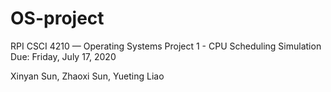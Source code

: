 # OS-project
RPI CSCI 4210 — Operating Systems
Project 1 - CPU Scheduling Simulation
Due: Friday, July 17, 2020

Xinyan Sun, Zhaoxi Sun, Yueting Liao
